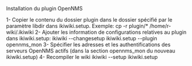 Installation du plugin OpenNMS

1- Copier le contenu du dossier plugin dans le dossier spécifié par le paramètre libdir dans ikiwiki.setup. Exemple:
   cp -r plugin/* /home/r-wiki/.ikiwiki
2- Ajouter les information de configurations relatives au plugin dans ikiwiki.setup:
   ikiwiki --changesetup ikiwiki.setup --plugin opennms_mon
3- Spécifier les adresses et les authentifications des serveurs OpenNMS actifs (dans la section opennms_mon du nouveau ikiwiki.setup)
4- Recompiler le wiki
   ikiwiki --setup ikiwiki.setup
